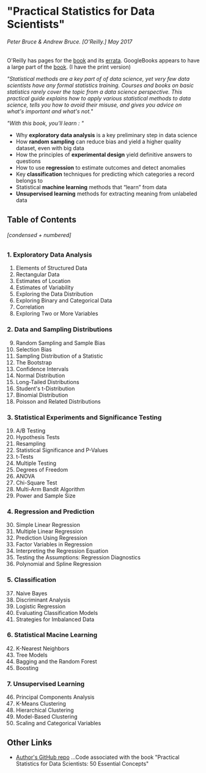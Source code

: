 # "Practical Statistics for Data Scientists"
###### Peter Bruce & Andrew Bruce. [O'Reilly.] May 2017

O'Reilly has pages for the [book](http://shop.oreilly.com/product/0636920048992.do) and its [errata](http://www.oreilly.com/catalog/errata.csp?isbn=0636920048992). GoogleBooks appears to have a large part of the [book](https://books.google.co.uk/books?id=JtPTDgAAQBAJ&printsec=frontcover&source=gbs_ge_summary_r&cad=0#v=onepage&q&f=false). (I have the print version)

_"Statistical methods are a key part of of data science, yet very few data scientists have any formal statistics training. Courses and books on basic statistics rarely cover the topic from a data science perspective. This practical guide explains how to apply various statistical methods to data science, tells you how to avoid their misuse, and gives you advice on what's important and what's not."_

_"With this book, you’ll learn : "_

* Why **exploratory data analysis** is a key preliminary step in data science
* How **random sampling** can reduce bias and yield a higher quality dataset, even with big data
* How the principles of **experimental design** yield definitive answers to questions
* How to use **regression** to estimate outcomes and detect anomalies
* Key **classification** techniques for predicting which categories a record belongs to
* Statistical **machine learning** methods that “learn” from data
* **Unsupervised learning** methods for extracting meaning from unlabeled data

## Table of Contents
###### [condensed + numbered]
### 1. Exploratory Data Analysis
1. Elements of Structured Data
2. Rectangular Data
3. Estimates of Location
4. Estimates of Variability
5. Exploring the Data Distribution
6. Exploring Binary and Categorical Data
7. Correlation
8. Exploring Two or More Variables

### 2. Data and Sampling Distributions
9. Random Sampling and Sample Bias
10. Selection Bias
11. Sampling Distribution of a Statistic
12. The Bootstrap
13. Confidence Intervals
14. Normal Distribution
15. Long-Tailed Distributions
16. Student's t-Distribution
17. Binomial Distribution
18. Poisson and Related Distributions

### 3. Statistical Experiments and Significance Testing
19. A/B Testing
20. Hypothesis Tests
21. Resampling
22. Statistical Significance and P-Values
23. t-Tests
24. Multiple Testing
25. Degrees of Freedom
26. ANOVA
27. Chi-Square Test
28. Multi-Arm Bandit Algorithm
29. Power and Sample Size

### 4. Regression and Prediction
30. Simple Linear Regression
31. Multiple Linear Regression
32. Prediction Using Regression
33. Factor Variables in Regression
34. Interpreting the Regression Equation
35. Testing the Assumptions: Regression Diagnostics
36. Polynomial and Spline Regression

### 5. Classification
37. Naive Bayes
38. Discriminant Analysis
39. Logistic Regression
40. Evaluating Classification Models
41. Strategies for Imbalanced Data

### 6. Statistical Macine Learning
42. K-Nearest Neighbors
43. Tree Models
44. Bagging and the Random Forest
45. Boosting

### 7. Unsupervised Learning
46. Principal Components Analysis
47. K-Means Clustering
48. Hierarchical Clustering
49. Model-Based Clustering
50. Scaling and Categorical Variables


## Other Links
* [Author's GitHub repo](https://github.com/andrewgbruce/statistics-for-data-scientists) ...Code associated with the book "Practical Statistics for Data Scientists: 50 Essential Concepts"